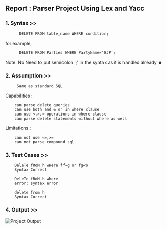 ## Report : Parser Project Using Lex and Yacc

### 1. Syntax >>


          DELETE FROM table_name WHERE condition;
              
  for example,
  
          DELETE FROM Parties WHERE PartyName='BJP';
          
Note: No Need to put semicolon ';' in the syntax as it is handled already ☻

### 2. Assumption >>


         Same as standard SQL
         
              
  Capabilities :
  
        can parse delete queries
        can use both and & or in where clause
        can use <,>,= operations in where clause
        can parse delete statements without where as well 
          
  Limitations :
  
        can not use <=,>=
        can not parse compound sql  
        
        
        
 ### 3. Test Cases >>
        DeleTe fRoM h wHere ff=g or fg<o
        Syntax Correct
        
        DeleTe fRoM h where
        error: syntax error
        
        delete from h
        Syntax Correct

### 4. Output >>
![Project Output](https://user-images.githubusercontent.com/37971771/158452587-7c6e49d4-50b7-44b3-a420-fdb87265140f.png)

